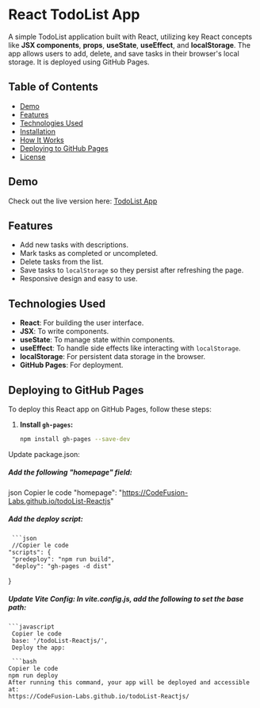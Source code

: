 # React TodoList App

A simple TodoList application built with React, utilizing key React concepts like **JSX components**, **props**, **useState**, **useEffect**, and **localStorage**. The app allows users to add, delete, and save tasks in their browser's local storage. It is deployed using GitHub Pages.

## Table of Contents
- [Demo](#demo)
- [Features](#features)
- [Technologies Used](#technologies-used)
- [Installation](#installation)
- [How It Works](#how-it-works)
- [Deploying to GitHub Pages](#deploying-to-github-pages)
- [License](#license)

## Demo
Check out the live version here: [TodoList App](https://CodeFusion-Labs.github.io/todoList-Reactjs/)

## Features
- Add new tasks with descriptions.
- Mark tasks as completed or uncompleted.
- Delete tasks from the list.
- Save tasks to `localStorage` so they persist after refreshing the page.
- Responsive design and easy to use.

## Technologies Used
- **React**: For building the user interface.
- **JSX**: To write components.
- **useState**: To manage state within components.
- **useEffect**: To handle side effects like interacting with `localStorage`.
- **localStorage**: For persistent data storage in the browser.
- **GitHub Pages**: For deployment.

## Deploying to GitHub Pages

To deploy this React app on GitHub Pages, follow these steps:

1. **Install `gh-pages`:**

   ```bash
   npm install gh-pages --save-dev

Update package.json:

 ##### Add the following "homepage" field:

json
Copier le code
"homepage": "https://CodeFusion-Labs.github.io/todoList-Reactjs"
##### Add the deploy script:

     ```json
     //Copier le code
    "scripts": {
     "predeploy": "npm run build",
     "deploy": "gh-pages -d dist"
   }
##### Update Vite Config: In vite.config.js, add the following to set the base path:
  
    ```javascript
     Copier le code
     base: '/todoList-Reactjs/',
     Deploy the app:

     ```bash
    Copier le code
    npm run deploy
    After running this command, your app will be deployed and accessible at:
    https://CodeFusion-Labs.github.io/todoList-Reactjs/




